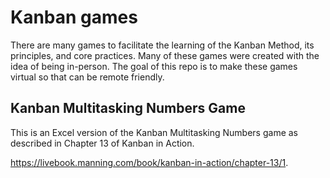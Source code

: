 # Kanban games
There are many games to facilitate the learning of the Kanban Method, its principles, and core practices.
Many of these games were created with the idea of being in-person.
The goal of this repo is to make these games virtual so that can be remote friendly.

## Kanban Multitasking Numbers Game
This is an Excel version of the Kanban Multitasking Numbers game 
as described in Chapter 13 of Kanban in Action. 

https://livebook.manning.com/book/kanban-in-action/chapter-13/1.
